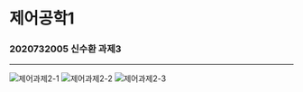 # 제어공학1
### 2020732005 신수환 과제3
-------------------------------------------------------------------------------------------
![제어과제2-1](https://github.com/user-attachments/assets/58ef545c-db3e-45c8-92d3-c36172de2b9f)
![제어과제2-2](https://github.com/user-attachments/assets/5b114975-c6f9-4b39-9fe5-2d593873f894)
![제어과제2-3](https://github.com/user-attachments/assets/5b1096ad-3297-4e26-95ab-c43f55f69b47)
